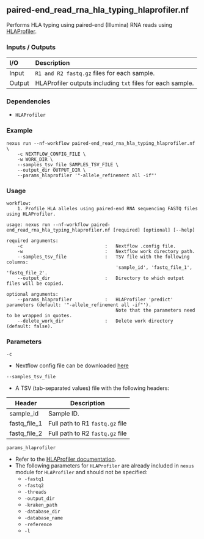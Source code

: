 ## paired-end_read_rna_hla_typing_hlaprofiler.nf

Performs HLA typing using paired-end (Illumina) RNA reads using [HLAProfiler](https://github.com/ExpressionAnalysis/HLAProfiler).

### Inputs / Outputs

| I/O    | Description                                                |
|:-------|:-----------------------------------------------------------|
| Input  | `R1 and R2 fastq.gz` files for each sample.       | 
| Output | HLAProfiler outputs including `txt` files for each sample. |

### Dependencies

* `HLAProfiler`

### Example

```
nexus run --nf-workflow paired-end_read_rna_hla_typing_hlaprofiler.nf \
    -c NEXTFLOW_CONFIG_FILE \
    -w WORK_DIR \
    --samples_tsv_file SAMPLES_TSV_FILE \
    --output_dir OUTPUT_DIR \
    --params_hlaprofiler '"-allele_refinement all -if"'
```

### Usage

```
workflow:
    1. Profile HLA alleles using paired-end RNA sequencing FASTQ files using HLAProfiler.

usage: nexus run --nf-workflow paired-end_read_rna_hla_typing_hlaprofiler.nf [required] [optional] [--help]

required arguments:
    -c                              :   Nextflow .config file.
    -w                              :   Nextflow work directory path.
    --samples_tsv_file              :   TSV file with the following columns:
                                        'sample_id', 'fastq_file_1', 'fastq_file_2'.
    --output_dir                    :   Directory to which output files will be copied.

optional arguments:
    --params_hlaprofiler            :   HLAProfiler 'predict' parameters (default: '"-allele_refinement all -if"').
                                        Note that the parameters need to be wrapped in quotes.
    --delete_work_dir               :   Delete work directory (default: false).
```

### Parameters

`-c`
* Nextflow config file can be downloaded [here](https://github.com/pirl-unc/nexus/tree/main/nextflow)

`--samples_tsv_file`
* A TSV (tab-separated values) file with the following headers:

| Header       | Description                     |
| ------------ |---------------------------------|
| sample_id    | Sample ID.                      |
| fastq_file_1 | Full path to R1 `fastq.gz` file |
| fastq_file_2 | Full path to R2 `fastq.gz` file |

`params_hlaprofiler`
* Refer to the [HLAProfiler documentation](https://github.com/ExpressionAnalysis/HLAProfiler).
* The following parameters for `HLAProfiler` are already included in `nexus` module for `HLAProfiler` and should not be specified:
  * `-fastq1`
  * `-fastq2`
  * `-threads`
  * `-output_dir`
  * `-kraken_path`
  * `-database_dir`
  * `-database_name`
  * `-reference`
  * `-l`
